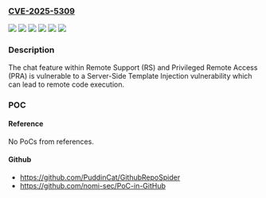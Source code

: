 ### [CVE-2025-5309](https://cve.mitre.org/cgi-bin/cvename.cgi?name=CVE-2025-5309)
![](https://img.shields.io/static/v1?label=Product&message=Remote%20Support(RS)%20%26%20Privileged%20Remote%20Access(PRA)&color=blue)
![](https://img.shields.io/static/v1?label=Product&message=Remote%20support%20%26%20Privileged%20Remote%20Access&color=blue)
![](https://img.shields.io/static/v1?label=Version&message=24.2.2%20&color=brightgreen)
![](https://img.shields.io/static/v1?label=Version&message=24.3.1%20&color=brightgreen)
![](https://img.shields.io/static/v1?label=Version&message=25.1.1%20&color=brightgreen)
![](https://img.shields.io/static/v1?label=Vulnerability&message=CWE-94%20Improper%20Control%20of%20Generation%20of%20Code%20('Code%20Injection')&color=brightgreen)

### Description

The chat feature within Remote Support (RS) and Privileged Remote Access (PRA) is vulnerable to a Server-Side Template Injection vulnerability which can lead to remote code execution.

### POC

#### Reference
No PoCs from references.

#### Github
- https://github.com/PuddinCat/GithubRepoSpider
- https://github.com/nomi-sec/PoC-in-GitHub

